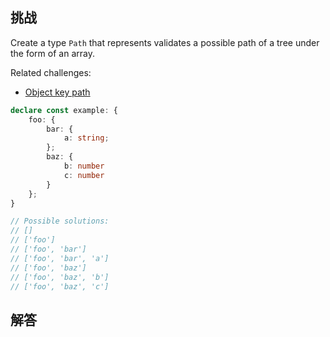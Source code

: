 ## 挑战



Create a type `Path` that represents validates a possible path of a tree under the form of an array.

Related challenges:
- [Object key path](https://github.com/type-challenges/type-challenges/blob/main/questions/07258-hard-object-key-paths/README.md)

```ts
declare const example: {
    foo: {
        bar: {
            a: string;
        };
        baz: {
            b: number
            c: number
        }
    };
}

// Possible solutions: 
// []
// ['foo']
// ['foo', 'bar']
// ['foo', 'bar', 'a']
// ['foo', 'baz']
// ['foo', 'baz', 'b']
// ['foo', 'baz', 'c']
```


## 解答

